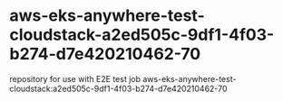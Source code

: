 # aws-eks-anywhere-test-cloudstack-a2ed505c-9df1-4f03-b274-d7e420210462-70
repository for use with E2E test job aws-eks-anywhere-test-cloudstack:a2ed505c-9df1-4f03-b274-d7e420210462-70

